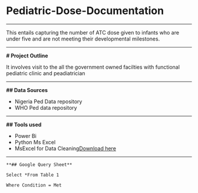 # Pediatric-Dose-Documentation
---
This entails capturing the number of ATC dose given to infants who are under five and are not meeting their developmental milestones.

---
**# Project Outline**

It involves visit to the all the government owned facilties with functional pediatric clinic and peadiatrician

---
**## Data Sources**

- Nigeria Ped Data repository
- WHO Ped data repository
---
**## Tools used**
- Power Bi
- Python
Ms Excel
- MsExcel for Data Cleaning[Download here](https://microsoftexcel.com)
---
```
**## Google Query Sheet**

Select *From Table 1

Where Condition = Met
